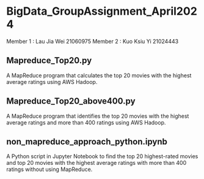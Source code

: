 # BigData_GroupAssignment_April2024
Member 1 : Lau Jia Wei 21060975
Member 2 : Kuo Ksiu Yi 21024443

## Mapreduce_Top20.py
A MapReduce program that calculates the top 20 movies with the highest average ratings using AWS Hadoop.

## Mapreduce_Top20_above400.py
A MapReduce program that identifies the top 20 movies with the highest average ratings and more than 400 ratings using AWS Hadoop.

## non_mapreduce_approach_python.ipynb
A Python script in Jupyter Notebook to find the top 20 highest-rated movies and top 20 movies with the highest average ratings with more than 400 ratings without using MapReduce.
